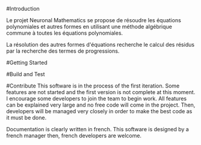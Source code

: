 #Introduction

Le projet Neuronal Mathematics se propose de résoudre les équations polynomiales et autres formes
en utilisant une méthode algébrique commune à toutes les équations polynomiales.

La résolution des autres formes d'équations recherche le calcul des résidus par la recherche
des termes de progressions.


#Getting Started

#Build and Test

#Contribute
This software is in the process of the first iteration. Some features are not started and the first version is not complete at this moment.
I encourage some developers to join the team to begin work. All features can be explained very large and no free code will come in the project.
Then, developers will be managed very closely in order to make the best code as it must be done.

Documentation is clearly written in french. This software is designed by a french manager then, french developers are welcome. 


